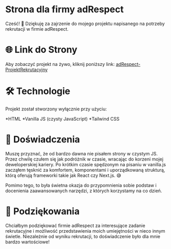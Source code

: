 # Strona dla firmy adRespect

Cześć! 👋 Dziękuję za zajrzenie do mojego projektu napisanego na potrzeby rekrutacji w firmie adRespect.

# 🌐 Link do Strony

Aby zobaczyć projekt na żywo, kliknij poniższy link:
[adRespect-ProjektRekrutacyjny](https://ad-respect-interview-michal-bryk.vercel.app/)

# 🛠 Technologie

Projekt został stworzony wyłącznie przy użyciu:

*HTML
*Vanilla JS (czysty JavaScript)
\*Tailwind CSS

# 🤔 Doświadczenia

Muszę przyznać, że od bardzo dawna nie pisałem strony w czystym JS. Przez chwilę czułem się jak podróżnik w czasie, wracając do korzeni mojej deweloperskiej kariery. Po krótkim czasie spędzonym na pisaniu w vanilla.js zacząłem tęsknić za komfortem, komponentami i uporządkowaną strukturą, którą oferują frameworki takie jak React czy Next.js. 😅

Pomimo tego, to była świetna okazja do przypomnienia sobie podstaw i docenienia zaawansowanych narzędzi, z których korzystamy na co dzień.

# 🙌 Podziękowania

Chciałbym podziękować firmie adRespect za interesujące zadanie rekrutacyjne i możliwość przedstawienia moich umiejętności w nieco innym świetle. Niezależnie od wyniku rekrutacji, to doświadczenie było dla mnie bardzo wartościowe!
